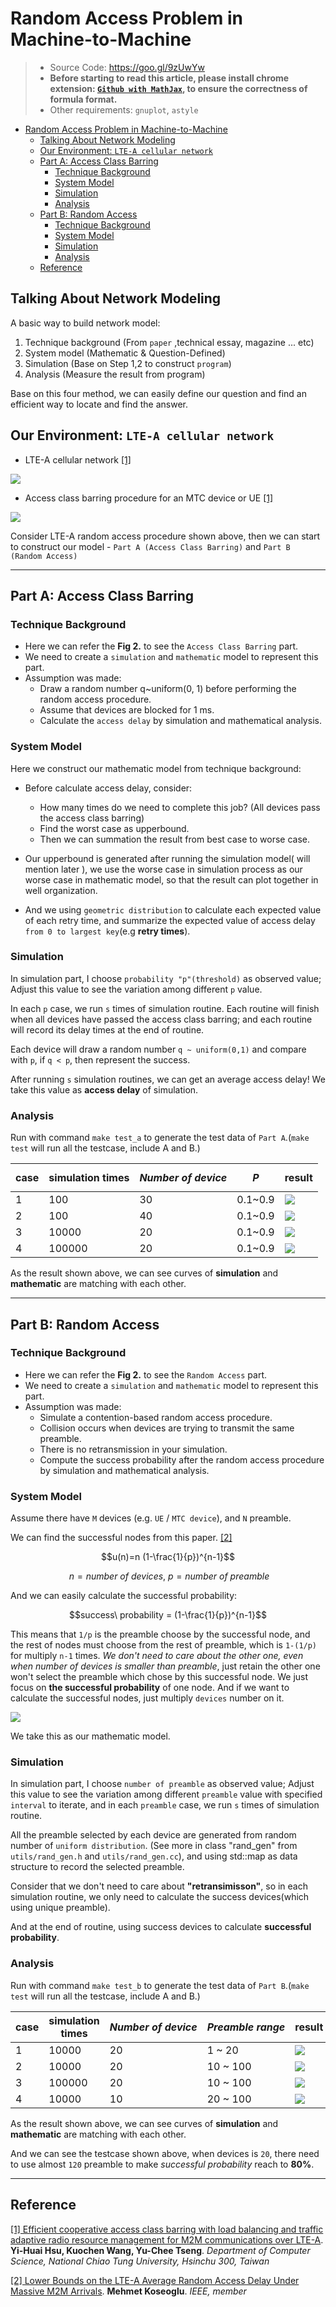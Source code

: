# Random Access Problem in Machine-to-Machine

> * Source Code: https://goo.gl/9zUwYw
> * **Before starting to read this article, please install chrome extension: [`Github with MathJax`](https://chrome.google.com/webstore/detail/github-with-mathjax/ioemnmodlmafdkllaclgeombjnmnbima/related), to ensure the correctness of formula format.**
> * Other requirements: `gnuplot`, `astyle`

<!-- TOC -->

- [Random Access Problem in Machine-to-Machine](#random-access-problem-in-machine-to-machine)
    - [Talking About Network Modeling](#talking-about-network-modeling)
    - [Our Environment: `LTE-A cellular network`](#our-environment-lte-a-cellular-network)
    - [Part A: Access Class Barring](#part-a-access-class-barring)
        - [Technique Background](#technique-background)
        - [System Model](#system-model)
        - [Simulation](#simulation)
        - [Analysis](#analysis)
    - [Part B: Random Access](#part-b-random-access)
        - [Technique Background](#technique-background)
        - [System Model](#system-model)
        - [Simulation](#simulation)
        - [Analysis](#analysis)
    - [Reference](#reference)

<!-- /TOC -->
## Talking About Network Modeling

A basic way to build network model:
1. Technique background (From `paper` ,technical essay, magazine ... etc)
2. System model (Mathematic & Question-Defined)
3. Simulation (Base on Step 1,2 to construct `program`)
4. Analysis (Measure the result from program)

Base on this four method, we can easily define our question and find an efficient way to locate and find the answer.

## Our Environment: `LTE-A cellular network`

* LTE-A cellular network [ [1] ](#reference)

![](../res/demo/LTE-A.png)

* Access class barring procedure for an MTC device or UE [ [1] ](#reference)

![](../res/demo/access-class-barring.png)

Consider LTE-A random access procedure shown above, then we can start to construct our model - `Part A (Access Class Barring)` and `Part B (Random Access)`

---
## Part A: Access Class Barring

### Technique Background

* Here we can refer the **Fig 2.** to see the `Access Class Barring` part.
* We need to create a `simulation` and `mathematic` model to represent this part.
* Assumption was made:
    * Draw a random number q~uniform(0, 1) before performing the random access procedure.
    * Assume that devices are blocked for 1 ms. 
    * Calculate the `access delay` by simulation and mathematical analysis.

### System Model 

Here we construct our mathematic model from technique background:

* Before calculate access delay, consider:
    * How many times do we need to complete this job? (All devices pass the access class barring)
    * Find the worst case as upperbound.
    * Then we can summation the result from best case to worse case.

* Our upperbound is generated after running the simulation model( will mention later ), we use the worse case in simulation process as our worse case in mathematic model, so that the result can plot together in well organization.

* And we using `geometric distribution` to calculate each expected value of each retry time, and summarize the expected value of access delay `from 0 to largest key`(e.g **retry times**).

### Simulation 

In simulation part, I choose `probability "p"(threshold)` as observed value; Adjust this value to see the variation among different `p` value.

In each `p` case, we run `s` times of simulation routine. Each routine will finish when all devices have passed the access class barring; and each routine will record its delay times at the end of routine. 

Each device will draw a random number `q ~ uniform(0,1)` and compare with `p`, if `q < p`, then represent the success.

After running `s` simulation routines, we can get an average access delay! We take this value as **access delay** of simulation. 

### Analysis 

Run with command `make test_a` to generate the test data of `Part A`.(`make test` will run all the testcase, include A and B.)

| case | simulation times  | $$Number\ of\ device$$ | $$P$$ | result |
| ------------- | ------------- | ------------- | ------------- | ------------- |
| 1 | 100 | 30 | 0.1~0.9 | ![](image/part_a_100_30_0.100000.png) |
| 2 | 100 | 40 | 0.1~0.9 | ![](image/part_a_100_40_0.100000.png) |
| 3 | 10000 | 20 | 0.1~0.9 | ![](image/part_a_10000_20_0.100000.png) |
| 4 | 100000 | 20 | 0.1~0.9 | ![](image/part_a_100000_20_0.100000.png) |

As the result shown above, we can see curves of **simulation** and **mathematic** are matching with each other.

---
## Part B: Random Access

### Technique Background

* Here we can refer the **Fig 2.** to see the `Random Access` part.
* We need to create a `simulation` and `mathematic` model to represent this part.
* Assumption was made:
    * Simulate a contention-based random access procedure. 
    * Collision occurs when devices are trying to transmit the same preamble.
    * There is no retransmission in your simulation.
    * Compute the success probability after the random access procedure by simulation and mathematical analysis.

### System Model 

Assume there have `M` devices (e.g. `UE` / `MTC device`), and `N` preamble.

We can find the successful nodes from this paper. [ [2] ](#reference)

$$u(n)=n (1-\frac{1}{p})^{n-1}$$

$$\ n=number\ of \ devices,\ p=number\ of\ preamble$$

And we can easily calculate the successful probability: 

$$success\ probability = (1-\frac{1}{p})^{n-1}$$

This means that `1/p` is the preamble choose by the successful node, and the rest of nodes must choose from the rest of preamble, which is `1-(1/p)` for multiply `n-1` times. *We don't need to care about the other one, even when number of devices is smaller than preamble*, just retain the other one won't select the preamble which chose by this successful node. We just focus on **the successful probability** of one node. And if we want to calculate the successful nodes, just multiply `devices` number on it.

![](../res/m2m/preamble.png)

We take this as our mathematic model.

### Simulation 

In simulation part, I choose `number of preamble` as observed value; Adjust this value to see the variation among different `preamble` value with specified `interval` to iterate, and in each `preamble` case, we run `s` times of simulation routine.

All the preamble selected by each device are generated from random number of `uniform distribution`. (See more in class "rand_gen" from `utils/rand_gen.h` and `utils/rand_gen.cc`), and using std::map as data structure to record the selected preamble.

Consider that we don't need to care about **"retransimisson"**, so in each simulation routine, we only need to calculate the success devices(which using unique preamble).

And at the end of routine, using success devices to calculate **successful probability**.

### Analysis 

Run with command `make test_b` to generate the test data of `Part B`.(`make test` will run all the testcase, include A and B.)

| case | simulation times  | $$Number\ of\ device$$ | $$Preamble\ range$$ | result |
| ------------- | ------------- | ------------- | ------------- | ------------- |
| 1 | 10000 | 20 | 1 ~ 20 | ![](image/part_b_10000_20_1_20_1.png) |
| 2 | 10000 | 20 | 10 ~ 100 | ![](image/part_b_10000_20_10_100_10.png) |
| 3 | 100000 | 20 | 10 ~ 100 | ![](image/part_b_100000_20_10_100_10.png) |
| 4 | 10000 | 10 | 20 ~ 100 | ![](image/part_b_10000_10_20_100_10.png) |

As the result shown above, we can see curves of **simulation** and **mathematic** are matching with each other.

And we can see the testcase shown above, when devices is `20`, there need to use almost `120` preamble to make *successful probability* reach to **80%**.

---
## Reference

[[1] Efficient cooperative access class barring with load balancing and traffic adaptive radio resource management for M2M communications over LTE-A](). **Yi-Huai Hsu, Kuochen Wang, Yu-Chee Tseng**. *Department of Computer Science, National Chiao Tung University, Hsinchu 300, Taiwan*

[[2] Lower Bounds on the LTE-A Average Random Access Delay Under Massive M2M Arrivals](https://web.cs.hacettepe.edu.tr/~mkoseoglu/koseoglu_tcom2.pdf). **Mehmet Koseoglu**. *IEEE, member*
